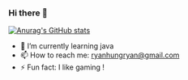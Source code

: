 ### Hi there 👋
[![Anurag's GitHub stats](https://github-readme-stats.vercel.app/api?username=ryannewcomer)](https://github.com/anuraghazra/github-readme-stats)

- 🌱 I’m currently learning java
- 📫 How to reach me: ryanhungryan@gmail.com
- ⚡ Fun fact: I like gaming !
